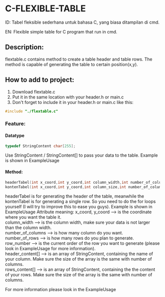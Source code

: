# C-FLEXIBLE-TABLE
ID:
Tabel fleksible sederhana untuk bahasa C, yang biasa ditampilan di cmd. 

EN:
Flexible simple table for C program that run in cmd.

## Description:
flextable.c contains method to create a table header and table rows. 
The method is capable of generating the table to certain position(x,y).

## How to add to project:
1. Download flextable.c
2. Put it in the same location with your header.h or main.c
3. Don't forget to include it in your header.h or main.c like this:
```c
#include "./flextable.c"
```

### Feature:
#### Datatype
```c
typedef StringContent char[255];
```
Use StringContent / StringContent[] to pass your data to the table. Example is shown in ExampleUsage

#### Method:
```c
headerTabel(int x_coord,int y_coord,int column_width,int number_of_columns, StringContent header_content[])
kontenTabel(int x_coord,int y_coord,int column_size,int number_of_columns,int number_of_rows, StringContent rows_content[],int row_number);
```
headerTabel is for generating the header of the table, meanwhile the kontenTabel is for generating a single row. So you need to do the for loops yourself (I will try to improve this to ease you guys). Example is shown in ExampleUsage
Attribute meaning:
x_coord, y_coord      --> is the coordinate where you want the table it.  
column_width          --> is the column width, make sure your data is not larger than the column width.  
number_of_columns     --> is how many column do you want.  
number_of_rows        --> is how many rows do you plan to generate.  
row_number            --> is the current order of the row you want to generate (please look in ExampleUsage for more information).  
header_content[]      --> is an array of StringContent, containing the name of your column. Make sure the size of the array is the same with number of columns.  
rows_content[]        --> is an array of StringContent, containing the the content of your rows. Make sure the size of the array is the same with number of columns.  

For more information please look in the ExampleUsage